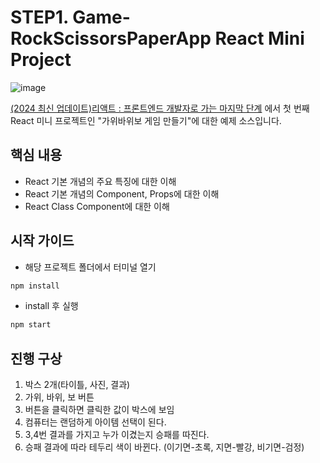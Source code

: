 # STEP1. Game-RockScissorsPaperApp React Mini Project

![image](https://github.com/limseongeun/react-all/assets/13953651/e8c554c3-97a0-4e4c-8fc1-d47d05d27129)

[(2024 최신 업데이트)리액트 : 프론트엔드 개발자로 가는 마지막 단계](https://www.inflearn.com/course/%EB%A6%AC%EC%95%A1%ED%8A%B8-%ED%94%84%EB%A1%A0%ED%8A%B8%EC%97%94%EB%93%9C-%EB%A7%88%EC%A7%80%EB%A7%89) 에서 첫 번째 React 미니 프로젝트인 "가위바위보 게임 만들기"에 대한 예제 소스입니다.

## 핵심 내용

- React 기본 개념의 주요 특징에 대한 이해
- React 기본 개념의 Component, Props에 대한 이해
- React Class Component에 대한 이해

## 시작 가이드

- 해당 프로젝트 폴더에서 터미널 열기

```bash
npm install
```

- install 후 실행

```bash
npm start
```

## 진행 구상

1. 박스 2개(타이틀, 사진, 결과)
2. 가위, 바위, 보 버튼
3. 버튼을 클릭하면 클릭한 값이 박스에 보임
4. 컴퓨터는 랜덤하게 아이템 선택이 된다.
5. 3,4번 결과를 가지고 누가 이겼는지 승패를 따진다.
6. 승패 결과에 따라 테두리 색이 바뀐다. (이기면-초록, 지면-빨강, 비기면-검정)
